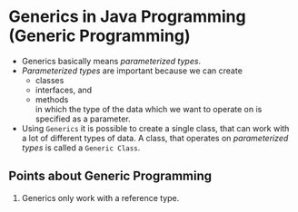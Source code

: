 # Generics in Java Programming (Generic Programming)

- Generics basically means _parameterized types_.
- _Parameterized types_ are important because we can create
    - classes
    - interfaces, and
    - methods  
in which the type of the data which we want to operate on is 
specified as a parameter.
- Using `Generics` it is possible to create a single class, that can 
work with a lot of different types of data.
A class, that operates on _parameterized types_ is called a `Generic Class`.

## Points about Generic Programming

1. Generics only work with a reference type.